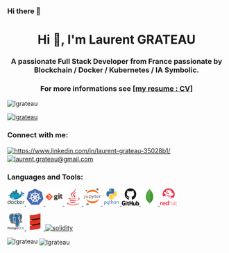 ### Hi there 👋

<!--
**lgrateau/lgrateau** is a ✨ _special_ ✨ repository because its `README.md` (this file) appears on your GitHub profile.

Here are some ideas to get you started:

- 🔭 I’m currently working on ...
- 🌱 I’m currently learning ...
- 👯 I’m looking to collaborate on ...
- 🤔 I’m looking for help with ...
- 💬 Ask me about ...
- 📫 How to reach me: ...
- 😄 Pronouns: ...
- ⚡ Fun fact: ...
-->


<h1 align="center">Hi 👋, I'm Laurent GRATEAU</h1>
<h3 align="center">A passionate Full Stack Developer from France passionate by  Blockchain / Docker / Kubernetes / IA Symbolic.</h3>
<h3 align="center">For more informations see <a href="https://lgrateau.github.io/online-cv/">[my resume : CV]</a></h3>

<p align="left"> <img src="https://komarev.com/ghpvc/?username=lgrateau&label=Profile%20views&color=0e75b6&style=flat" alt="lgrateau" /> </p>

<p align="left"> <a href="https://github.com/ryo-ma/github-profile-trophy"><img src="https://github-profile-trophy.vercel.app/?username=lgrateau" alt="lgrateau" /></a> </p>

<h3 align="left">Connect with me:</h3>
<p align="left">
<!--
<a href="https://linkedin.com/in/chandanchainani1" target="blank"><img align="center" src="https://cdn.jsdelivr.net/npm/simple-icons@3.0.1/icons/linkedin.svg" alt="chandanchainani1" height="30" width="40" /></a>
<a href="https://stackoverflow.com/users/14475852" target="blank"><img align="center" src="https://cdn.jsdelivr.net/npm/simple-icons@3.0.1/icons/stackoverflow.svg" alt="14475852" height="30" width="40" /></a>
-->
<a href="https://www.linkedin.com/in/laurent-grateau-35028b1/" target="blank"><img align="center" src="https://img.shields.io/badge/-laurentgrateau-blue?style=flat-square&logo=Linkedin&logoColor=white" alt="https://www.linkedin.com/in/laurent-grateau-35028b1/" /></a>
<a href="mailto:laurent.grateau@gmail.com" target="blank"><img align="center" src="https://img.shields.io/badge/laurent.grateau@gmail.com-red?style=flat-square&logo=Gmail&logoColor=white" alt="laurent.grateau@gmail.com" /></a>

</p>

<h3 align="left">Languages and Tools:</h3>

<p align="left"> <a href="https://www.docker.com/"> <img src="https://raw.githubusercontent.com/devicons/devicon/master/icons/docker/docker-original-wordmark.svg" alt="docker" width="40" height="40"/> </a> 
  <a href="https://kubernetes.io/" target="_blank"> <img src="https://github.com/devicons/devicon/blob/master/icons/kubernetes/kubernetes-plain.svg" alt="Kubernetes" width="40" height="40"/> </a> 
   <a href="https://git-scm.com/" target="_blank"> <img src="https://github.com/devicons/devicon/blob/master/icons/git/git-original-wordmark.svg" alt="Git" width="40" height="40"/> </a> 
     <a href="https://www.java.com/fr/" target="_blank"> <img src="https://github.com/devicons/devicon/blob/master/icons/java/java-plain.svg" alt="Java" width="40" height="40"/> </a> 
      <a href="" target="_blank"> <img src="https://github.com/devicons/devicon/blob/master/icons/jupyter/jupyter-original-wordmark.svg" alt="Jupyther" width="40" height="40"/> </a> 
      <a href="" target="_blank"> <img src="https://github.com/devicons/devicon/blob/master/icons/python/python-original-wordmark.svg
" alt="Python" width="40" height="40"/> </a> 
  <a href="" target="_blank"> <img src="https://github.com/devicons/devicon/blob/master/icons/github/github-original-wordmark.svg" alt="github" width="40" height="40"/> </a> 
  <a href="" target="_blank"> <img src="https://github.com/devicons/devicon/blob/master/icons/mongodb/mongodb-original.svg" alt="Mongodb" width="40" height="40"/> </a> 
  <a href="" target="_blank"> <img src="https://github.com/devicons/devicon/blob/master/icons/redhat/redhat-plain-wordmark.svg" alt="RedHat" width="40" height="40"/> </a> 
  
  <a href="https://flask.palletsprojects.com/" target="_blank"> <a href="https://www.postgresql.org" target="_blank"> <img src="https://raw.githubusercontent.com/devicons/devicon/master/icons/postgresql/postgresql-original-wordmark.svg" alt="postgresql" width="40" height="40"/> </a>  <a href="https://www.scala-lang.org" target="_blank"> <img src="https://raw.githubusercontent.com/devicons/devicon/master/icons/scala/scala-original.svg" alt="scala" width="40" height="40"/> </a> 
   <a href="https://docs.soliditylang.org/en/v0.8.10/"> <img src="https://upload.wikimedia.org/wikipedia/commons/9/98/Solidity_logo.svg" alt="solidity" width="40" height="40"/> </a>
    </p>

<p>
  <img align="left" src="https://github-readme-stats.vercel.app/api/top-langs?username=lgrateau&show_icons=true&locale=en&layout=compact" alt="lgrateau" />
</p>

<p>&nbsp;<img align="center" src="https://github-readme-stats.vercel.app/api?username=lgrateau&show_icons=true&locale=en&card_width=42" alt="lgrateau" /></p>

